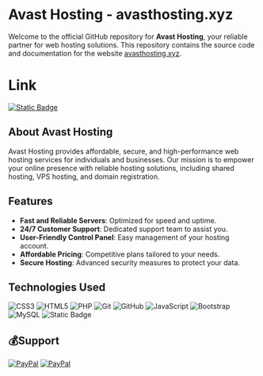 # Avast Hosting - avasthosting.xyz

Welcome to the official GitHub repository for **Avast Hosting**, your reliable partner for web hosting solutions. This repository contains the source code and documentation for the website [avasthosting.xyz](https://avasthosting.xyz).

# Link 
[![Static Badge](https://img.shields.io/badge/Link-gray?style=for-the-badge)](https://avasthosting.xyz)

## About Avast Hosting

Avast Hosting provides affordable, secure, and high-performance web hosting services for individuals and businesses. Our mission is to empower your online presence with reliable hosting solutions, including shared hosting, VPS hosting, and domain registration.

## Features

- **Fast and Reliable Servers**: Optimized for speed and uptime.
- **24/7 Customer Support**: Dedicated support team to assist you.
- **User-Friendly Control Panel**: Easy management of your hosting account.
- **Affordable Pricing**: Competitive plans tailored to your needs.
- **Secure Hosting**: Advanced security measures to protect your data.

## Technologies Used
![CSS3](https://img.shields.io/badge/css3-%231572B6.svg?style=for-the-badge&logo=css3&logoColor=white) ![HTML5](https://img.shields.io/badge/html5-%23E34F26.svg?style=for-the-badge&logo=html5&logoColor=white) ![PHP](https://img.shields.io/badge/php-%23777BB4.svg?style=for-the-badge&logo=php&logoColor=white) ![Git](https://img.shields.io/badge/git-%23F05033.svg?style=for-the-badge&logo=git&logoColor=white) ![GitHub](https://img.shields.io/badge/github-%23121011.svg?style=for-the-badge&logo=github&logoColor=white) ![JavaScript](https://img.shields.io/badge/javascript-%23323330.svg?style=for-the-badge&logo=javascript&logoColor=%23F7DF1E) ![Bootstrap](https://img.shields.io/badge/bootstrap-%238511FA.svg?style=for-the-badge&logo=bootstrap&logoColor=white) ![MySQL](https://img.shields.io/badge/mysql-4479A1.svg?style=for-the-badge&logo=mysql&logoColor=white)
![Static Badge](https://img.shields.io/badge/cPanal-ad?style=for-the-badge&logo=cpanel&color=%23fff)

 ## 💰Support
  [![PayPal](https://img.shields.io/badge/PayPal-00457C?style=for-the-badge&logo=paypal&logoColor=white)](https://paypal.me/ahmed150up) 
  [![PayPal](https://img.shields.io/badge/instapay-purple?style=for-the-badge)](https://ipn.eg/S/ahmed150up/instapay/4yShio) 

  
